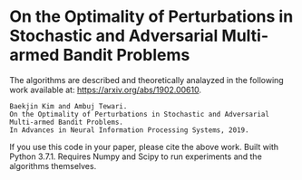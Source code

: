 # On the Optimality of Perturbations in Stochastic and Adversarial Multi-armed Bandit Problems

The algorithms are described and theoretically analayzed in the following work available at: https://arxiv.org/abs/1902.00610. 
```
Baekjin Kim and Ambuj Tewari. 
On the Optimality of Perturbations in Stochastic and Adversarial Multi-armed Bandit Problems.
In Advances in Neural Information Processing Systems, 2019.
```

If you use this code in your paper, please cite the above work.
Built with Python 3.7.1. Requires Numpy and Scipy to run experiments and the 
algorithms themselves. 

